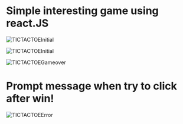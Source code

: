 # Simple interesting game using react.JS
![TICTACTOEInitial](https://user-images.githubusercontent.com/68228126/95805555-5241ea00-0d23-11eb-9b86-be033f9779cd.jpg)

![TICTACTOEInitial](https://user-images.githubusercontent.com/68228126/95805791-d85e3080-0d23-11eb-9223-0babb38dcc1f.jpg)

![TICTACTOEGameover](https://user-images.githubusercontent.com/68228126/95805915-25420700-0d24-11eb-8fd6-78d44a019b62.jpg)

# Prompt message when try to click after win!
![TICTACTOEError](https://user-images.githubusercontent.com/68228126/95806046-69cda280-0d24-11eb-9114-1026ff82fecc.jpg)

